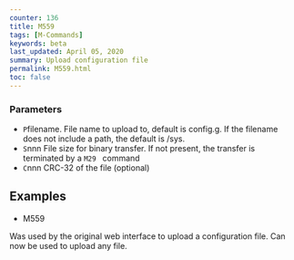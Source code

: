 ```yaml
---
counter: 136
title: M559
tags: [M-Commands] 
keywords: beta 
last_updated: April 05, 2020 
summary: Upload configuration file 
permalink: M559.html
toc: false 
---
```



### Parameters

* `P`filename. File name to upload to, default is config.g. If the filename does not include a path, the default is /sys.
* `S`nnn File size for binary transfer. If not present, the transfer is terminated by a ` M29  ` command
* `C`nnn CRC-32 of the file (optional)

## Examples

* M559

Was used by the original web interface to upload a configuration file. Can now be used to upload any file.

